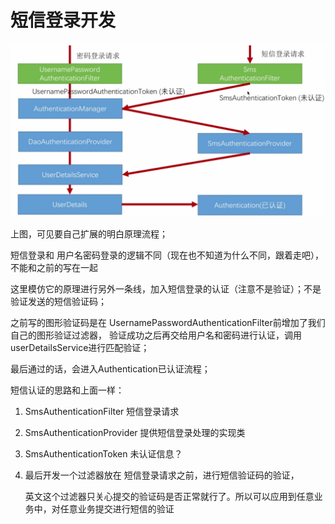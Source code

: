 # 短信登录开发
![](/assets/image/imooc/spring_secunity/snipaste_20180804_174041.png)

上图，可见要自己扩展的明白原理流程；

短信登录和 用户名密码登录的逻辑不同（现在也不知道为什么不同，跟着走吧），不能和之前的写在一起

这里模仿它的原理进行另外一条线，加入短信登录的认证（注意不是验证）；不是验证发送的短信验证码；

之前写的图形验证码是在 UsernamePasswordAuthenticationFilter前增加了我们自己的图形验证过滤器，
验证成功之后再交给用户名和密码进行认证，调用userDetailsService进行匹配验证；

最后通过的话，会进入Authentication已认证流程；

短信认证的思路和上面一样：

1. SmsAuthenticationFilter 短信登录请求
2. SmsAuthenticationProvider 提供短信登录处理的实现类
3. SmsAuthenticationToken 未认证信息？
4. 最后开发一个过滤器放在 短信登录请求之前，进行短信验证码的验证，

   英文这个过滤器只关心提交的验证码是否正常就行了。所以可以应用到任意业务中，对任意业务提交进行短信的验证
